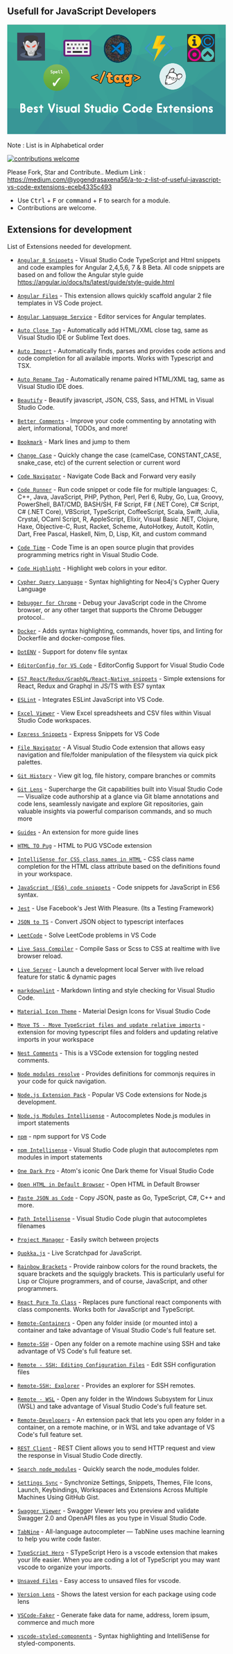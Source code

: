 Usefull for JavaScript Developers
------

![Banner](static/banner.png)

Note : List is in Alphabetical order

[![contributions welcome](https://img.shields.io/badge/contributions-welcome-brightgreen.svg?style=flat)](https://github.com/yogain123/A-to-Z-List-of-Useful-JS-VS-Code-Extensions/issues)

Please Fork, Star and Contribute.. Medium Link : https://medium.com/@yogendrasaxena56/a-to-z-list-of-useful-javascript-vs-code-extensions-eceb4335c493

* Use <kbd>Ctrl</kbd> + <kbd>F</kbd> or <kbd>command</kbd> + <kbd>F</kbd> to search for a module.
* Contributions are welcome.

## Extensions for development

List of Extensions needed for development.

* [`Angular 8 Snippets`](https://marketplace.visualstudio.com/items?itemName=Mikael.Angular-BeastCode) - Visual Studio Code TypeScript and Html snippets and code examples for Angular 2,4,5,6, 7 & 8 Beta.
All code snippets are based on and follow the Angular style guide https://angular.io/docs/ts/latest/guide/style-guide.html

* [`Angular Files`](https://marketplace.visualstudio.com/items?itemName=alexiv.vscode-angular2-files) - This extension allows quickly scaffold angular 2 file templates in VS Code project.

* [`Angular Language Service`](https://marketplace.visualstudio.com/items?itemName=Angular.ng-template) - Editor services for Angular templates.

* [`Auto Close Tag`](https://marketplace.visualstudio.com/items?itemName=Mikael.Angular-BeastCode) - Automatically add HTML/XML close tag, same as Visual Studio IDE or Sublime Text does.

* [`Auto Import`](https://marketplace.visualstudio.com/items?itemName=steoates.autoimport) - Automatically finds, parses and provides code actions and code completion for all available imports. Works with Typescript and TSX.

* [`Auto Rename Tag`](https://marketplace.visualstudio.com/items?itemName=formulahendry.auto-rename-tag) - Automatically rename paired HTML/XML tag, same as Visual Studio IDE does.

* [`Beautify`](https://marketplace.visualstudio.com/items?itemName=HookyQR.beautify) - Beautify javascript, JSON, CSS, Sass, and HTML in Visual Studio Code.

* [`Better Comments`](https://marketplace.visualstudio.com/items?itemName=aaron-bond.better-comments) - Improve your code commenting by annotating with alert, informational, TODOs, and more!

* [`Bookmark`](https://marketplace.visualstudio.com/items?itemName=alefragnani.Bookmarks) - Mark lines and jump to them

* [`Change Case`](https://marketplace.visualstudio.com/items?itemName=mostafa.change-case) - Quickly change the case (camelCase, CONSTANT_CASE, snake_case, etc) of the current selection or current word

* [`Code Navigator`](https://marketplace.visualstudio.com/items?itemName=vikas.code-navigation) - Navigate Code Back and Forward very easily

* [`Code Runner`](https://marketplace.visualstudio.com/items?itemName=formulahendry.code-runner) - Run code snippet or code file for multiple languages: C, C++, Java, JavaScript, PHP, Python, Perl, Perl 6, Ruby, Go, Lua, Groovy, PowerShell, BAT/CMD, BASH/SH, F# Script, F# (.NET Core), C# Script, C# (.NET Core), VBScript, TypeScript, CoffeeScript, Scala, Swift, Julia, Crystal, OCaml Script, R, AppleScript, Elixir, Visual Basic .NET, Clojure, Haxe, Objective-C, Rust, Racket, Scheme, AutoHotkey, AutoIt, Kotlin, Dart, Free Pascal, Haskell, Nim, D, Lisp, Kit, and custom command

* [`Code Time`](https://marketplace.visualstudio.com/items?itemName=softwaredotcom.swdc-vscode) - Code Time is an open source plugin that provides programming metrics right in Visual Studio Code.

* [`Code Highlight`](https://marketplace.visualstudio.com/items?itemName=naumovs.color-highlight) - Highlight web colors in your editor.

* [`Cypher Query Language`](https://marketplace.visualstudio.com/items?itemName=jakeboone02.cypher-query-language) - Syntax highlighting for Neo4j's Cypher Query Language

* [`Debugger for Chrome`](https://marketplace.visualstudio.com/items?itemName=msjsdiag.debugger-for-chrome) - Debug your JavaScript code in the Chrome browser, or any other target that supports the Chrome Debugger protocol..

* [`Docker`](https://marketplace.visualstudio.com/items?itemName=ms-azuretools.vscode-docker) - Adds syntax highlighting, commands, hover tips, and linting for Dockerfile and docker-compose files.

* [`DotENV`](https://marketplace.visualstudio.com/items?itemName=mikestead.dotenv) - Support for dotenv file syntax

* [`EditorConfig for VS Code`](https://marketplace.visualstudio.com/items?itemName=EditorConfig.EditorConfig) - EditorConfig Support for Visual Studio Code

* [`ES7 React/Redux/GraphQL/React-Native snippets`](https://marketplace.visualstudio.com/items?itemName=dsznajder.es7-react-js-snippets) - Simple extensions for React, Redux and Graphql in JS/TS with ES7 syntax

* [`ESLint`](https://marketplace.visualstudio.com/items?itemName=dbaeumer.vscode-eslint) - Integrates ESLint JavaScript into VS Code.

* [`Excel Viewer`](https://marketplace.visualstudio.com/items?itemName=GrapeCity.gc-excelviewer) - View Excel spreadsheets and CSV files within Visual Studio Code workspaces.

* [`Express Snippets`](https://marketplace.visualstudio.com/items?itemName=vladmrnv.expresssnippet) - Express Snippets for VS Code

* [`File Navigator`](https://marketplace.visualstudio.com/items?itemName=jakelucas.code-file-nav) - A Visual Studio Code extension that allows easy navigation and file/folder manipulation of the filesystem via quick pick palettes.

* [`Git History`](https://marketplace.visualstudio.com/items?itemName=donjayamanne.githistory) - View git log, file history, compare branches or commits

* [`Git Lens`](https://marketplace.visualstudio.com/items?itemName=eamodio.gitlens) - Supercharge the Git capabilities built into Visual Studio Code — Visualize code authorship at a glance via Git blame annotations and code lens, seamlessly navigate and explore Git repositories, gain valuable insights via powerful comparison commands, and so much more

* [`Guides`](https://marketplace.visualstudio.com/items?itemName=spywhere.guides) - An extension for more guide lines

* [`HTML TO Pug`](https://marketplace.visualstudio.com/items?itemName=dbalas.vscode-html2pug) - HTML to PUG VSCode extension

* [`IntelliSense for CSS class names in HTML`](https://marketplace.visualstudio.com/items?itemName=Zignd.html-css-class-completion) - CSS class name completion for the HTML class attribute based on the definitions found in your workspace.

* [`JavaScript (ES6) code snippets`](https://marketplace.visualstudio.com/items?itemName=xabikos.JavaScriptSnippets) - Code snippets for JavaScript in ES6 syntax.

* [`Jest`](https://marketplace.visualstudio.com/items?itemName=Orta.vscode-jest) - Use Facebook's Jest With Pleasure. (Its a Testing Framework)

* [`JSON to TS`](https://marketplace.visualstudio.com/items?itemName=MariusAlchimavicius.json-to-ts) - Convert JSON object to typescript interfaces

* [`LeetCode`](https://marketplace.visualstudio.com/items?itemName=shengchen.vscode-leetcode) - Solve LeetCode problems in VS Code

* [`Live Sass Compiler`](https://marketplace.visualstudio.com/items?itemName=ritwickdey.live-sass) - Compile Sass or Scss to CSS at realtime with live browser reload.

* [`Live Server`](https://marketplace.visualstudio.com/items?itemName=ritwickdey.LiveServer) - Launch a development local Server with live reload feature for static & dynamic pages

* [`markdownlint`](https://marketplace.visualstudio.com/items?itemName=DavidAnson.vscode-markdownlint) - Markdown linting and style checking for Visual Studio Code.

* [`Material Icon Theme`](https://marketplace.visualstudio.com/items?itemName=PKief.material-icon-theme) - Material Design Icons for Visual Studio Code

* [`Move TS - Move TypeScript files and update relative imports`](https://marketplace.visualstudio.com/items?itemName=stringham.move-ts) - extension for moving typescript files and folders and updating relative imports in your workspace

* [`Nest Comments`](https://marketplace.visualstudio.com/items?itemName=philsinatra.nested-comments) - This is a VSCode extension for toggling nested comments.

* [`Node modules resolve`](https://marketplace.visualstudio.com/items?itemName=naumovs.node-modules-resolve) - Provides definitions for commonjs requires in your code for quick navigation.

* [`Node.js Extension Pack`](https://marketplace.visualstudio.com/items?itemName=waderyan.nodejs-extension-pack) - Popular VS Code extensions for Node.js development.

* [`Node.js Modules Intellisense`](https://marketplace.visualstudio.com/items?itemName=leizongmin.node-module-intellisense) - Autocompletes Node.js modules in import statements

* [`npm`](https://marketplace.visualstudio.com/items?itemName=eg2.vscode-npm-script) - npm support for VS Code

* [`npm Intellisense`](https://marketplace.visualstudio.com/items?itemName=christian-kohler.npm-intellisense) - Visual Studio Code plugin that autocompletes npm modules in import statements

* [`One Dark Pro`](https://marketplace.visualstudio.com/items?itemName=zhuangtongfa.Material-theme) - Atom's iconic One Dark theme for Visual Studio Code

* [`Open HTML in Default Browser`](https://marketplace.visualstudio.com/items?itemName=peakchen90.open-html-in-browser) - Open HTML in Default Browser

* [`Paste JSON as Code`](https://marketplace.visualstudio.com/items?itemName=quicktype.quicktype) - Copy JSON, paste as Go, TypeScript, C#, C++ and more.

* [`Path Intellisense`](https://marketplace.visualstudio.com/items?itemName=christian-kohler.path-intellisense) - Visual Studio Code plugin that autocompletes filenames

* [`Project Manager`](https://marketplace.visualstudio.com/items?itemName=alefragnani.project-manager) - Easily switch between projects

* [`Quokka.js`](https://marketplace.visualstudio.com/items?itemName=WallabyJs.quokka-vscode) - Live Scratchpad for JavaScript.

* [`Rainbow Brackets`](https://marketplace.visualstudio.com/items?itemName=2gua.rainbow-brackets) - Provide rainbow colors for the round brackets, the square brackets and the squiggly brackets. This is particularly useful for Lisp or Clojure programmers, and of course, JavaScript, and other programmers.

* [`React Pure To Class`](https://marketplace.visualstudio.com/items?itemName=angryobject.react-pure-to-class-vscode) - Replaces pure functional react components with class components. Works both for JavaScript and TypeScript.

* [`Remote-Containers`](https://marketplace.visualstudio.com/items?itemName=ms-vscode-remote.remote-containers) - Open any folder inside (or mounted into) a container and take advantage of Visual Studio Code's full feature set.

* [`Remote-SSH`](https://marketplace.visualstudio.com/items?itemName=ms-vscode-remote.remote-ssh) - Open any folder on a remote machine using SSH and take advantage of VS Code's full feature set.

* [`Remote - SSH: Editing Configuration Files`](https://marketplace.visualstudio.com/items?itemName=ms-vscode-remote.remote-ssh-edit) - Edit SSH configuration files

* [`Remote-SSH: Explorer`](https://marketplace.visualstudio.com/items?itemName=ms-vscode-remote.remote-ssh-explorer) - Provides an explorer for SSH remotes.

* [`Remote - WSL`](https://marketplace.visualstudio.com/items?itemName=ms-vscode-remote.remote-wsl) - Open any folder in the Windows Subsystem for Linux (WSL) and take advantage of Visual Studio Code's full feature set.

* [`Remote-Developers`](https://marketplace.visualstudio.com/items?itemName=ms-vscode-remote.vscode-remote-extensionpack) - An extension pack that lets you open any folder in a container, on a remote machine, or in WSL and take advantage of VS Code's full feature set.

* [`REST Client`](https://marketplace.visualstudio.com/items?itemName=humao.rest-client) - REST Client allows you to send HTTP request and view the response in Visual Studio Code directly.

* [`Search node_modules`](https://marketplace.visualstudio.com/items?itemName=jasonnutter.search-node-modules) - Quickly search the node_modules folder.

* [`Settings Sync`](https://marketplace.visualstudio.com/items?itemName=Shan.code-settings-sync) - Synchronize Settings, Snippets, Themes, File Icons, Launch, Keybindings, Workspaces and Extensions Across Multiple Machines Using GitHub Gist.

* [`Swagger Viewer`](https://marketplace.visualstudio.com/items?itemName=Arjun.swagger-viewer) - Swagger Viewer lets you preview and validate Swagger 2.0 and OpenAPI files as you type in Visual Studio Code.

* [`TabNine`](https://marketplace.visualstudio.com/items?itemName=TabNine.tabnine-vscode) - All-language autocompleter — TabNine uses machine learning to help you write code faster.

* [`TypeScript Hero`](https://marketplace.visualstudio.com/items?itemName=rbbit.typescript-hero) - STypeScript Hero is a vscode extension that makes your life easier. When you are coding a lot of TypeScript you may want vscode to organize your imports.

* [`Unsaved Files`](https://marketplace.visualstudio.com/items?itemName=wraith13.unsaved-files-vscode) - Easy access to unsaved files for vscode.

* [`Version Lens`](https://marketplace.visualstudio.com/items?itemName=pflannery.vscode-versionlens) - Shows the latest version for each package using code lens

* [`VSCode-Faker`](https://marketplace.visualstudio.com/items?itemName=deerawan.vscode-faker) - Generate fake data for name, address, lorem ipsum, commerce and much more

* [`vscode-styled-components`](https://marketplace.visualstudio.com/items?itemName=jpoissonnier.vscode-styled-components) - Syntax highlighting and IntelliSense for styled-components.
